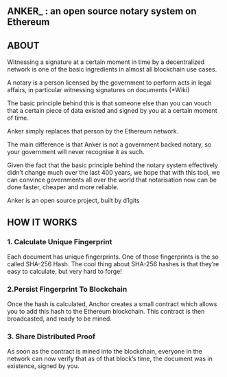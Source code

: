 ## ANKER_ : an open source notary system on Ethereum

## ABOUT 
Witnessing a signature at a certain moment in time by a decentralized network is one of the basic ingredients in almost all blockchain use cases. 

A notary is a person licensed by the government to perform acts in legal affairs, in particular witnessing signatures on documents (*Wiki)

The basic principle behind this is that someone else than you can vouch that a certain piece of data existed and signed by you at a certain moment of time.

Anker simply replaces that person by the Ethereum network.

The main difference is that Anker is not a government backed notary, so your government will never recognise it as such.

Given the fact that the basic principle behind the notary system effectively didn’t change much over the last 400 years, we hope that with this tool, we can convince governments all over the world that notarisation now can be done faster, cheaper and more reliable.

Anker is an open source project, built by d1gits


## HOW IT WORKS
### 1. Calculate Unique Fingerprint
  Each document has unique fingerprints. One of those fingerprints is the so called SHA-256 Hash. The cool thing about SHA-256 hashes is that they’re easy to calculate, but very hard to forge! 
### 2.Persist Fingerprint To Blockchain
  Once the hash is calculated, Anchor creates a small contract which allows you to add this hash to the Ethereum  blockchain. This contract is then broadcasted, and ready to be mined.
### 3. Share Distributed Proof
  As soon as the contract is mined into the blockchain, everyone in the network can now verify that as of that block’s time, the document was in existence, signed by you.


